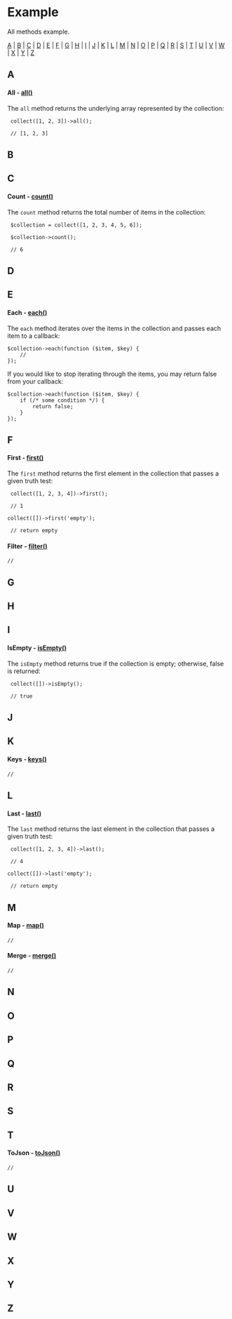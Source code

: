 # Example
All methods example.

[A](#A) | [B](#B) | [C](#C) | [D](#D) | [E](#E) | [F](#F) | [G](#G) | [H](#H) | [I](#I) | [J](#J) | [K](#K) | [L](#L) | [M](#M) | [N](#N) | [O](#O) | [P](#P) | [Q](#Q) | [R](#R) | [S](#S) | [T](#T) | [U](#U) | [V](#V) | [W](#W) | [X](#X) | [Y](#Y) | [Z](#Z)

## <a name="A"> </a>A

#### All - [all()]()
The `all` method returns the underlying array represented by the collection:
```
 collect([1, 2, 3])->all();
 
 // [1, 2, 3]
 ```

## <a name="B"> </a>B

## <a name="C"> </a>C

#### Count - [count()]()
The `count` method returns the total number of items in the collection:
```
 $collection = collect([1, 2, 3, 4, 5, 6]);
 
 $collection->count();
 
 // 6
```

## <a name="D"> </a>D

## <a name="E"> </a>E

#### Each - [each()]()
The `each` method iterates over the items in the collection and passes each item to a callback:
```
$collection->each(function ($item, $key) {
    //
});
```
If you would like to stop iterating through the items, you may return false from your callback:

```
$collection->each(function ($item, $key) {
    if (/* some condition */) {
        return false;
    }
});
```

## <a name="F"> </a>F

#### First - [first()]()
The `first` method returns the first element in the collection that passes a given truth test:
```
 collect([1, 2, 3, 4])->first();
 
 // 1
```
 
 ```
 collect([])->first('empty');
  
  // return empty
```

#### Filter - [filter()]()

```
//
```

## <a name="G"> </a>G

## <a name="H"> </a>H

## <a name="I"> </a>I

#### IsEmpty - [isEmpty()]()
The `isEmpty` method returns true if the collection is empty; otherwise, false is returned:
```
 collect([])->isEmpty();
 
 // true
```

## <a name="J"> </a>J

## <a name="K"> </a>K

#### Keys - [keys()]()

```
//
```

## <a name="L"> </a>L

#### Last - [last()]()
The `last` method returns the last element in the collection that passes a given truth test:
```
 collect([1, 2, 3, 4])->last();
 
 // 4
```
 
 ```
 collect([])->last('empty');
  
  // return empty
```

## <a name="M"> </a>M

#### Map - [map()]()

```
//
```

#### Merge - [merge()]()

```
//
```

## <a name="N"> </a>N

## <a name="O"> </a>O

## <a name="P"> </a>P

## <a name="Q"> </a>Q

## <a name="R"> </a>R

## <a name="S"> </a>S

## <a name="T"> </a>T

#### ToJson - [toJson()]()

```
//
```

## <a name="U"> </a>U

## <a name="V"> </a>V

## <a name="W"> </a>W

## <a name="X"> </a>X

## <a name="Y"> </a>Y

## <a name="Z"> </a>Z